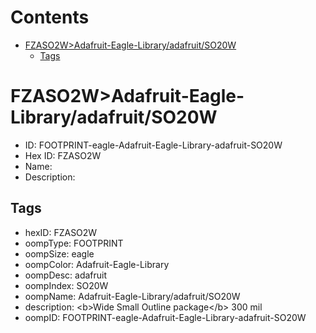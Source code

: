 



Contents
========

* [FZASO2W>Adafruit-Eagle-Library/adafruit/SO20W](#fzaso2wadafruit-eagle-libraryadafruitso20w)
	* [Tags](#tags)

# FZASO2W>Adafruit-Eagle-Library/adafruit/SO20W

- ID: FOOTPRINT-eagle-Adafruit-Eagle-Library-adafruit-SO20W
- Hex ID: FZASO2W
- Name: 
- Description: 

## Tags

- hexID: FZASO2W
- oompType: FOOTPRINT
- oompSize: eagle
- oompColor: Adafruit-Eagle-Library
- oompDesc: adafruit
- oompIndex: SO20W
- oompName: Adafruit-Eagle-Library/adafruit/SO20W
- description: &lt;b&gt;Wide Small Outline package&lt;/b&gt; 300 mil
- oompID: FOOTPRINT-eagle-Adafruit-Eagle-Library-adafruit-SO20W
